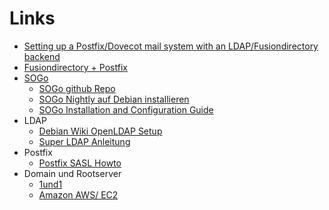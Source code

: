 # Links

- [Setting up a Postfix/Dovecot mail system with an LDAP/Fusiondirectory backend][blog-postfix-dovecot-fusiondirectory]
- [Fusiondirectory + Postfix][blog-postfix-fusiondirectory]
- [SOGo][sogo]
    * [SOGo github Repo][sogo-git]
    * [SOGo Nightly auf Debian installieren][sogo-nighly-on-debian]
    * [SOGo Installation and Configuration Guide][sogo-installation]
- LDAP
    * [Debian Wiki OpenLDAP Setup][debian-wiki-openldap-setup]
    * [Super LDAP Anleitung][digitalocean-ldap]
- Postfix
    * [Postfix SASL Howto](http://www.postfix.org/SASL_README.html)
- Domain und Rootserver
    * [1und1][login-1und1]
    * [Amazon AWS/ EC2][login-amazon]


[blog-postfix-dovecot-fusiondirectory]: https://www.theo-andreou.org/?p=1568#comments
[blog-postfix-fusiondirectory]: https://thson.de/2017/03/26/kurzreport-fusiondirectory-postfix-mailingliste/
[certbot-installation]: https://certbot.eff.org/#debiantesting-apache
[certbot]: https://certbot.eff.org
[Cyrus-konfiguration]: https://cyrusimap.org/imap/concepts/deployment.html
[CyrusIMAP]: https://cyrusimap.org/
[debian-wiki-openldap-setup]: https://wiki.debian.org/LDAP/OpenLDAPSetup
[digitalocean-ldap]: https://www.digitalocean.com/community/tutorials/how-to-use-ldif-files-to-make-changes-to-an-openldap-system
[letsencrypt]: https://letsencrypt.org/
[login-1und1]: https://account.1und1.de/
[login-amazon]: https://console.aws.amazon.com
[sogo-bugs]: https://sogo.nu/bugs
[sogo-git]: https://github.com/inverse-inc
[sogo-installation]: https://sogo.nu/files/docs/SOGoInstallationGuide.html
[sogo-nighly-on-debian]: https://sogo.nu/nc/support/faq/article/how-to-install-nightly-sogo-versions-on-debian.html
[sogo]: https://sogo.nu
